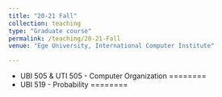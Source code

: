 ```yaml
---
title: "20-21 Fall"
collection: teaching
type: "Graduate course"
permalink: /teaching/20-21-Fall
venue: "Ege University, International Computer Institute"

---
```


<!--  This is a description of a teaching experience. You can use markdown like any other post. -->

* UBI 505 & UTI 505 - Computer Organization
========
* UBI 519 - Probability
========

